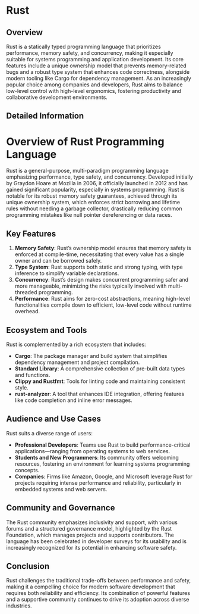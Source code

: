 # Rust

## Overview

Rust is a statically typed programming language that prioritizes performance, memory safety, and concurrency, making it especially suitable for systems programming and application development. Its core features include a unique ownership model that prevents memory-related bugs and a robust type system that enhances code correctness, alongside modern tooling like Cargo for dependency management. As an increasingly popular choice among companies and developers, Rust aims to balance low-level control with high-level ergonomics, fostering productivity and collaborative development environments.

## Detailed Information

# Overview of Rust Programming Language

Rust is a general-purpose, multi-paradigm programming language emphasizing performance, type safety, and concurrency. Developed initially by Graydon Hoare at Mozilla in 2006, it officially launched in 2012 and has gained significant popularity, especially in systems programming. Rust is notable for its robust memory safety guarantees, achieved through its unique ownership system, which enforces strict borrowing and lifetime rules without needing a garbage collector, drastically reducing common programming mistakes like null pointer dereferencing or data races.

## Key Features

1. **Memory Safety**: Rust’s ownership model ensures that memory safety is enforced at compile-time, necessitating that every value has a single owner and can be borrowed safely.
2. **Type System**: Rust supports both static and strong typing, with type inference to simplify variable declarations.
3. **Concurrency**: Rust’s design makes concurrent programming safer and more manageable, minimizing the risks typically involved with multi-threaded programming.
4. **Performance**: Rust aims for zero-cost abstractions, meaning high-level functionalities compile down to efficient, low-level code without runtime overhead.

## Ecosystem and Tools

Rust is complemented by a rich ecosystem that includes:
- **Cargo**: The package manager and build system that simplifies dependency management and project compilation.
- **Standard Library**: A comprehensive collection of pre-built data types and functions.
- **Clippy and Rustfmt**: Tools for linting code and maintaining consistent style.
- **rust-analyzer**: A tool that enhances IDE integration, offering features like code completion and inline error messages.

## Audience and Use Cases

Rust suits a diverse range of users:
- **Professional Developers**: Teams use Rust to build performance-critical applications—ranging from operating systems to web services.
- **Students and New Programmers**: Its community offers welcoming resources, fostering an environment for learning systems programming concepts.
- **Companies**: Firms like Amazon, Google, and Microsoft leverage Rust for projects requiring intense performance and reliability, particularly in embedded systems and web servers.

## Community and Governance

The Rust community emphasizes inclusivity and support, with various forums and a structured governance model, highlighted by the Rust Foundation, which manages projects and supports contributors. The language has been celebrated in developer surveys for its usability and is increasingly recognized for its potential in enhancing software safety.

## Conclusion

Rust challenges the traditional trade-offs between performance and safety, making it a compelling choice for modern software development that requires both reliability and efficiency. Its combination of powerful features and a supportive community continues to drive its adoption across diverse industries.

